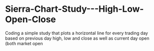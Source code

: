 # Sierra-Chart-Study---High-Low-Open-Close
Coding a simple study that plots a horizontal line for every trading day based on previous day high, low and close as well as current day open (both market open 

